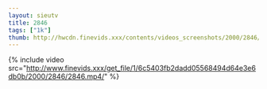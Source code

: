 ```yaml
--- 
layout: sieutv
title: 2846
tags: ["1k"]
thumb: http://hwcdn.finevids.xxx/contents/videos_screenshots/2000/2846/preview.mp4.jpg
---
```

{% include video src="http://www.finevids.xxx/get_file/1/6c5403fb2dadd05568494d64e3e6db0b/2000/2846/2846.mp4/" %} 
